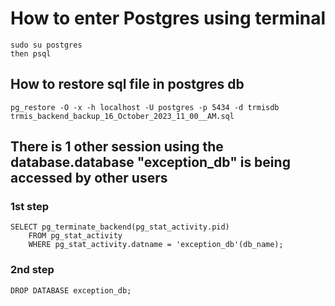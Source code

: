 # How to enter Postgres using terminal
```
sudo su postgres
then psql
```

## How to restore sql file in postgres db
```
pg_restore -O -x -h localhost -U postgres -p 5434 -d trmisdb trmis_backend_backup_16_October_2023_11_00__AM.sql
```
## There is 1 other session using the database.database "exception_db" is being accessed by other users
### 1st step
```
SELECT pg_terminate_backend(pg_stat_activity.pid)
    FROM pg_stat_activity
    WHERE pg_stat_activity.datname = 'exception_db'(db_name);
```
### 2nd step
```
DROP DATABASE exception_db;
```
